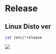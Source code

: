 # Release

## Linux Disto ver
````Bash
cat /etc/*release
````
[<img src="https://i.imgur.com/bfRB3pt.png">](https://i.imgur.com/bfRB3pt.png)
